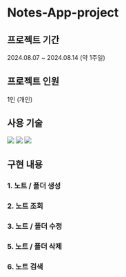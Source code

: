 # Notes-App-project

## 프로젝트 기간
  2024.08.07 ~ 2024.08.14 (약 1주일)
## 프로젝트 인원
  1인 (개인)
## 사용 기술
  <img src="https://img.shields.io/badge/HTML5-E34F26?style=for-the-badge&logo=html5&logoColor=white"/>
  <img src="https://img.shields.io/badge/CSS3-1572B6?style=for-the-badge&logo=css3&logoColor=white"/>
  <img src="https://img.shields.io/badge/JavaScript-F7DF1E?style=for-the-badge&logo=javascript&logoColor=black"/>
  
## 구현 내용

### 1. 노트 / 폴더 생성

### 2. 노트 조회

### 3. 노트 / 폴더 수정

### 5. 노트 / 폴더 삭제

### 6. 노트 검색

